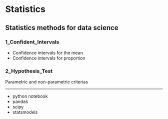 # Statistics
## Statistics methods for data science

### 1_Confident_Intervals

- Confidence intervals for the mean
- Confidence intervals for proportion


### 2_Hypothesis_Test

Parametric and non-parametric criterias


______________________________________________________________________________________________________________________________

- python notebook
- pandas
- scipy
- statsmodels
